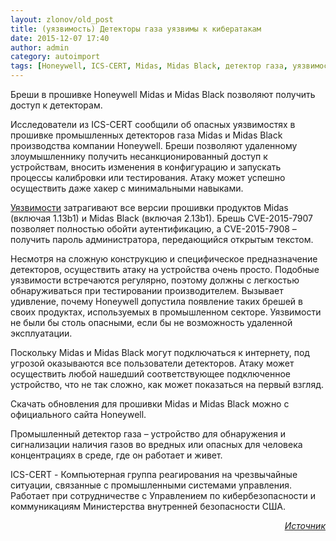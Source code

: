 ```yaml
---
layout: zlonov/old_post
title: (уязвимость) Детекторы газа уязвимы к кибератакам
date: 2015-12-07 17:40
author: admin
category: autoimport
tags: [Honeywell, ICS-CERT, Midas, Midas Black, детектор газа, уязвимости, уязвимость]
---
```

<p class="preview">Бреши в прошивке Honeywell Midas и Midas Black позволяют получить доступ к детекторам.

<div class="news-full-content">

Исследователи из ICS-CERT сообщили об опасных уязвимостях в прошивке промышленных детекторов газа Midas и Midas Black производства компании Honeywell. Бреши позволяют удаленному злоумышленнику получить несанкционированный доступ к устройствам, вносить изменения в конфигурацию и запускать процессы калибровки или тестирования. Атаку может успешно осуществить даже хакер с минимальными навыками.

<a href="http://www.securitylab.ru/vulnerability/477368.php" data-jsbanchorprepared="z08UgAuSbXUkDJm">Уязвимости</a> затрагивают все версии прошивки продуктов Midas (включая 1.13b1) и Midas Black (включая 2.13b1). Брешь CVE-2015-7907 позволяет полностью обойти аутентификацию, а CVE-2015-7908 – получить пароль администратора, передающийся открытым текстом.

Несмотря на сложную конструкцию и специфическое предназначение детекторов, осуществить атаку на устройства очень просто. Подобные уязвимости встречаются регулярно, поэтому должны с легкостью обнаруживаться при тестировании производителем. Вызывает удивление, почему Honeywell допустила появление таких брешей в своих продуктах, используемых в промышленном секторе. Уязвимости не были бы столь опасными, если бы не возможность удаленной эксплуатации.

Поскольку Midas и Midas Black могут подключаться к интернету, под угрозой оказываются все пользователи детекторов. Атаку может осуществить любой нашедший соответствующее подключенное устройство, что не так сложно, как может показаться на первый взгляд.

Скачать обновления для прошивки Midas и Midas Black можно с официального сайта Honeywell.

Промышленный детектор газа – устройство для обнаружения и сигнализации наличия газов во вредных или опасных для человека концентрациях в среде, где он работает и живет.

ICS-CERT - Компьютерная группа реагирования на чрезвычайные ситуации, связанные с промышленными системами управления. Работает при сотрудничестве с Управлением по кибербезопасности и коммуникациям Министерства внутренней безопасности США.
<p style="text-align: right;"><em><a href="http://www.securitylab.ru/news/477280.php" target="_blank">Источник</a></em>

</div>
